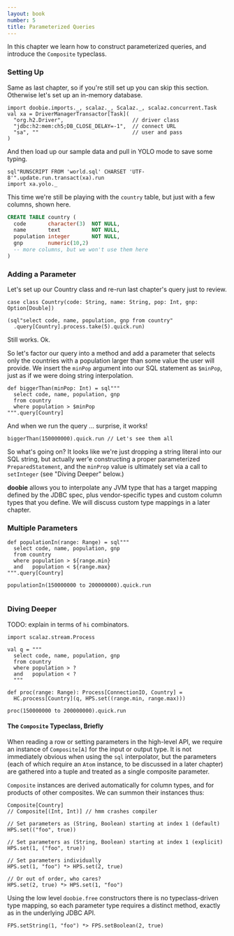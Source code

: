 ```yaml
---
layout: book
number: 5
title: Parameterized Queries
---
```


In this chapter we learn how to construct parameterized queries, and introduce the `Composite` typeclass.

### Setting Up

Same as last chapter, so if you're still set up you can skip this section. Otherwise let's set up an in-memory database.

```tut:silent
import doobie.imports._, scalaz._, Scalaz._, scalaz.concurrent.Task
val xa = DriverManagerTransactor[Task](
  "org.h2.Driver",                      // driver class
  "jdbc:h2:mem:ch5;DB_CLOSE_DELAY=-1",  // connect URL
  "sa", ""                              // user and pass
)
```

And then load up our sample data and pull in YOLO mode to save some typing.

```tut
sql"RUNSCRIPT FROM 'world.sql' CHARSET 'UTF-8'".update.run.transact(xa).run
import xa.yolo._
```

This time we're still be playing with the `country` table, but just with a few columns, shown here.

```sql
CREATE TABLE country (
  code       character(3)  NOT NULL,
  name       text          NOT NULL,
  population integer       NOT NULL,
  gnp        numeric(10,2)
  -- more columns, but we won't use them here
)
```


### Adding a Parameter

Let's set up our Country class and re-run last chapter's query just to review.

```tut:silent
case class Country(code: String, name: String, pop: Int, gnp: Option[Double])
```

```tut
(sql"select code, name, population, gnp from country"
  .query[Country].process.take(5).quick.run)
```

Still works. Ok. 

So let's factor our query into a method and add a parameter that selects only the countries with a population larger than some value the user will provide. We insert the `minPop` argument into our SQL statement as `$minPop`, just as if we were doing string interpolation.

```tut:silent
def biggerThan(minPop: Int) = sql"""
  select code, name, population, gnp 
  from country
  where population > $minPop
""".query[Country]
```

And when we run the query ... surprise, it works!

```tut
biggerThan(150000000).quick.run // Let's see them all
```

So what's going on? It looks like we're just dropping a string literal into our SQL string, but actually wer'e constructing a proper parameterized `PreparedStatement`, and the `minProp` value is ultimately set via a call to `setInteger` (see "Diving Deeper" below.)

**doobie** allows you to interpolate any JVM type that has a target mapping defined by the JDBC spec, plus vendor-specific types and custom column types that you define. We will discuss custom type mappings in a later chapter.

### Multiple Parameters

```tut
def populationIn(range: Range) = sql"""
  select code, name, population, gnp 
  from country
  where population > ${range.min}
  and   population < ${range.max}
""".query[Country]

populationIn(150000000 to 200000000).quick.run 


```

### Diving Deeper

TODO: explain in terms of `hi` combinators.

```tut:silent
import scalaz.stream.Process

val q = """
  select code, name, population, gnp 
  from country
  where population > ?
  and   population < ?
  """

def proc(range: Range): Process[ConnectionIO, Country] = 
  HC.process[Country](q, HPS.set((range.min, range.max)))
```

```tut
proc(150000000 to 200000000).quick.run
```

#### The `Composite` Typeclass, Briefly

When reading a row or setting parameters in the high-level API, we require an instance of `Composite[A]` for the input or output type. It is not immediately obvious when using the `sql` interpolator, but the parameters (each of which require an `Atom` instance, to be discussed in a later chapter) are gathered into a tuple and treated as a single composite parameter.

`Composite` instances are derived automatically for column types, and for products of other composites. We can summon their instances thus:

```tut
Composite[Country]
// Composite[(Int, Int)] // hmm crashes compiler
```



```tut:silent
// Set parameters as (String, Boolean) starting at index 1 (default)
HPS.set(("foo", true))

// Set parameters as (String, Boolean) starting at index 1 (explicit)
HPS.set(1, ("foo", true))

// Set parameters individually
HPS.set(1, "foo") *> HPS.set(2, true)

// Or out of order, who cares?
HPS.set(2, true) *> HPS.set(1, "foo")
```

Using the low level `doobie.free` constructors there is no typeclass-driven type mapping, so each parameter type requires a distinct method, exactly as in the underlying JDBC API.

```tut:silent
FPS.setString(1, "foo") *> FPS.setBoolean(2, true)

```





